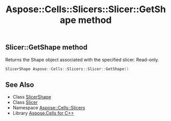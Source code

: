 ﻿---
title: Aspose::Cells::Slicers::Slicer::GetShape method
linktitle: GetShape
second_title: Aspose.Cells for C++ API Reference
description: 'Aspose::Cells::Slicers::Slicer::GetShape method. Returns the Shape object associated with the specified slicer. Read-only in C++.'
type: docs
weight: 2300
url: /cpp/aspose.cells.slicers/slicer/getshape/
---
## Slicer::GetShape method


Returns the Shape object associated with the specified slicer. Read-only.

```cpp
SlicerShape Aspose::Cells::Slicers::Slicer::GetShape()
```

## See Also

* Class [SlicerShape](../../../aspose.cells.drawing/slicershape/)
* Class [Slicer](../)
* Namespace [Aspose::Cells::Slicers](../../)
* Library [Aspose.Cells for C++](../../../)

